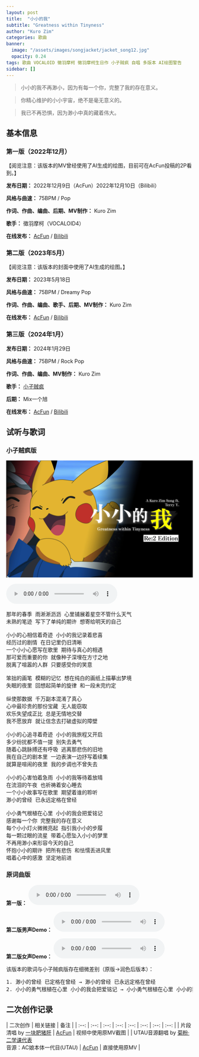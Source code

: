 ```yaml
---
layout: post
title:  "小小的我"
subtitle: "Greatness within Tinyness"
author: "Kuro Zim"
categories: 歌曲
banner: 
  image: "/assets/images/songjacket/jacket_song12.jpg"
  opacity: 0.24
tags: 歌曲 VOCALOID 徵羽摩柯 徵羽摩柯生日作 小子贼疯 自唱 多版本 AI绘图警告
sidebar: []
---
```


> 小小的我不再渺小，因为有每一个你，完整了我的存在意义。

> 你精心维护的小小宇宙，绝不是毫无意义的。

> 我已不再恐惧，因为渺小中真的藏着伟大。

## 基本信息

### 第一版（2022年12月）

【阅览注意：该版本的MV曾经使用了AI生成的绘图，目前可在AcFun投稿的2P看到。】

**发布日期：** 2022年12月9日（AcFun）2022年12月10日（Bilibili）

**风格与曲速：** 75BPM / Pop

**作词、作曲、编曲、后期、MV制作：** Kuro Zim

**歌手：** 徵羽摩柯（VOCALOID4）

**在线发布：** [AcFun](https://www.acfun.cn/v/ac40082187) / [Bilibili](https://www.bilibili.com/video/BV1mP4y1Q7Yh/)

### 第二版（2023年5月）

【阅览注意：该版本的封面中使用了AI生成的绘图。】

**发布日期：** 2023年5月18日

**风格与曲速：** 75BPM / Dreamy Pop

**作词、作曲、编曲、歌手、后期、MV制作：** Kuro Zim

**在线发布：** [AcFun](https://www.acfun.cn/v/ac41390699) / [Bilibili](https://www.bilibili.com/video/BV1Lu411x7fK/)

### 第三版（2024年1月）

**发布日期：** 2024年1月29日

**风格与曲速：** 75BPM / Rock Pop

**作词、作曲、编曲、MV制作：** Kuro Zim

**歌手：** [小子贼疯](https://www.acfun.cn/u/15232)

**后期：** Mix一个旭

**在线发布：** [AcFun](https://www.acfun.cn/v/ac43634103) / [Bilibili](https://www.bilibili.com/video/BV1ZV411Q7WK/)

## 试听与歌词

### 小子贼疯版

![这是图片](/assets/images/songjacket/jacket_song12sp.jpg "第三版特制封面")

<audio controls><source src="/assets/audio/song12v24pikachu.mp3" type="audio/mp3"></audio>

<pre>
那年的春季 雨淅淅沥沥 心里铺展着星空不管什么天气
未熟的笔迹 写下了单纯的期许 想寄给明天的自己 

小小的心相信着奇迹 小小的我记录着悲喜
经历过的剧情 在日记里仍旧清晰
一个小小心愿写在歌里 期待与真心的相遇
那可爱而重要的你 就像种子深埋在方寸之地
脱离了喧嚣的人群 只要感受你的笑意

笨拙的画笔 模糊的记忆 想在纯白的画纸上描摹出梦境
失眠的夜里 回想起简单的旋律 和一段未完约定

纵使那数据 千万副本混淆了真心
心中最珍贵的那份宝藏 无人能窃取
欢乐失望成正比 总是无情地交替
我不愿放弃 就让信念去打破虚拟的障壁

小小的心追寻着奇迹 小小的我旅程又开启
多少纷扰都不值一提 别失去勇气
随着心跳脉搏还有呼吸 逃离那悲伤的旧地
我在自己的剧本里 一边表演一边抒写着续集
就算是喧闹的夜里 我的步调也不曾失去

小小的心害怕着急雨 小小的我等待着放晴
在流泪的午夜 也祈祷着安心睡去
一个小小故事写在歌里 期望着谁的聆听
渺小的曾经 已永远定格在曾经

小小勇气根植在心里 小小的我会把爱铭记
感谢每一个你 完整我的存在意义
每个小小灯火微微亮起 指引我小小的步履
每一颗过眼的流星 带着心愿坠入小小的梦里
不再用渺小来形容今天的自己
怀抱小小的期许 把所有悲伤 和怯懦丢进风里
唱着心中的感激 坚定地前进
</pre>

### 原词曲版

**第一版：** <audio controls><source src="/assets/audio/song12v22.mp3" type="audio/mp3"></audio>

**第二版男声Demo：** <audio controls><source src="/assets/audio/song12v23mdemo.mp3" type="audio/mp3"></audio>

**第二版女声Demo：** <audio controls><source src="/assets/audio/song12v23fdemo.mp3" type="audio/mp3"></audio>

该版本的歌词与小子贼疯版存在细微差别（原版→润色后版本）：

<pre>
1. 渺小的曾经 已定格在曾经 → 渺小的曾经 已永远定格在曾经
2. 小小的勇气根植在心里 小小的我会把爱铭记 → 小小勇气根植在心里 小小的我会把爱铭记
</pre>

## 二次创作记录

| 二次创作 | 相关链接 | 备注 |
| :--: | :--: | :--: | :--: | :--: | :--: | :--: | :--: | 
| 片段清唱 by [一块肥猪肝](https://www.acfun.cn/u/4599324) | [AcFun](https://www.acfun.cn/v/ac40432618) | 视频中使用原MV截图 |
| UTAU音源翻唱 by [菊粉·二学课代表](https://www.acfun.cn/u/684188)<br>音源：AC娘本体一代目(UTAU) | [AcFun](https://www.acfun.cn/v/ac40704707) | 直接使用原MV |